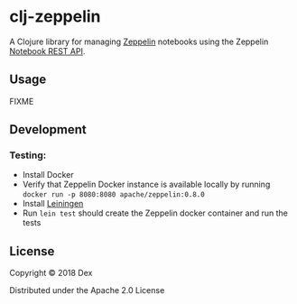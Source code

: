 # clj-zeppelin

A Clojure library for managing [Zeppelin](https://zeppelin.apache.org) notebooks using the Zeppelin [Notebook REST API](https://zeppelin.apache.org/docs/0.8.0/usage/rest_api/notebook.html).

## Usage

FIXME

## Development

### Testing:

* Install Docker
* Verify that Zeppelin Docker instance is available locally by running `docker run -p 8080:8080 apache/zeppelin:0.8.0`
* Install [Leiningen](https://leiningen.org/) 
* Run `lein test` should create the Zeppelin docker container and run the tests

## License

Copyright © 2018 Dex

Distributed under the Apache 2.0 License
